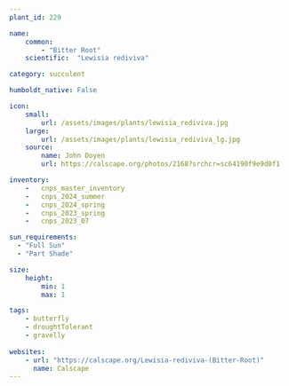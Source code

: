 ```yaml
---
plant_id: 229 

name: 
    common: 
        - "Bitter Root"
    scientific:  "Lewisia rediviva"  

category: succulent

humboldt_native: False

icon: 
    small: 
        url: /assets/images/plants/lewisia_rediviva.jpg 
    large: 
        url: /assets/images/plants/lewisia_rediviva_lg.jpg 
    source: 
        name: John Doyen 
        url: https://calscape.org/photos/2168?srchcr=sc64190f9e9d0f1

inventory: 
    -   cnps_master_inventory
    -   cnps_2024_summer
    -   cnps_2024_spring
    -   cnps_2023_spring
    -   cnps_2023_07 

sun_requirements:
  - "Full Sun"
  - "Part Shade"

size:
    height: 
        min: 1 
        max: 1 

tags:
    - butterfly
    - droughtTolerant
    - gravelly
 
websites: 
    - url: "https://calscape.org/Lewisia-rediviva-(Bitter-Root)"
      name: Calscape
---
```

